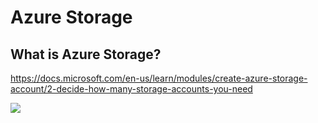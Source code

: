 # Azure Storage

## What is Azure Storage?

https://docs.microsoft.com/en-us/learn/modules/create-azure-storage-account/2-decide-how-many-storage-accounts-you-need

![](https://docs.microsoft.com/en-us/learn/modules/create-azure-storage-account/media/2-azure-storage.png)
